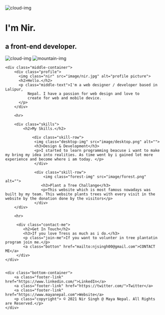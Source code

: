 <!DOCTYPE html>
<html lang="en">
<head>
    <meta charset="UTF-8">
    <meta http-equiv="X-UA-Compatible" content="IE=edge">
    <meta name="viewport" content="width=device-width, initial-scale=1.0">
    <title>Nir Flower</title>
    <link rel="stylesheet" href="css/style.css">
    <link rel="icon" href="image/favicon (1).ico">
    <link rel="preconnect" href="https://fonts.gstatic.com">
    <link href="https://fonts.googleapis.com/css2?family=Merriweather:wght@300&family=Montserrat:ital,wght@0,100;0,300;1,900&family=Sacramento&display=swap" rel="stylesheet">
</head>
<body>
    <div class="top-container">
        <img class="top-cloud" src="image/cloud.png" alt="cloud-img">
        <h1>I'm Nir.</h1> 
        <h2><span class="front-end">a front-end developer.</span></h2>
        <img class="bottom-cloud" src="image/cloud.png" alt="cloud-img">
        <img src="image/mountain.png" alt="mountain-img">  
    </div>
    
    <div class="middle-container">
        <div class="profile">
          <img class="nir" src="image/nir.jpg" alt="profile picture">
          <h2>Hello.</h2>
          <p class="middle-text">I'm a web designer / developer based in Lalipur,
              Nepal. I have a passion for web design and love to
              create for web and mobile device.
          </p> 
        </div>

        <hr>

        <div class="skills">
            <h2>My Skills.</h2>

                <div class="skill-row">
                 <img class="desktop-img" src="image/desktop.png" alt="">
                 <h3>Design & Development</h3>
                 <p>I started to learn programming beacuse i want to make my bring my idea into realities. As time went by i gained lot more experience and become where i am today. </p>
                 </div>

                 <div class="skill-row">
                     <img class="forest-img" src="image/forest.png" alt="">
                    <h3>Plant a Tree Challange</h3>
                    <p>This website which is most famous nowadays was built by my team. This website plants trees with every visit in the website by the donation done by the visitors</p>
                 </div>
        </div>

        <hr>

         <div class="contact-me">
            <h2>Get In Touch</h2>
            <h3>If you love Tress as much as i do.</h3>
            <p class="join-me">If you want to volunter in tree plantatin program join me.</p>
            <a class="botton" href="mailto:njsingh00@gmail.com">CONTACT ME</a>
         </div>
    </div>
    
    
    <div class="bottom-container">
        <a class="footer-link" href="https://www.linkedin.com/">LinkedIn</a>
        <a class="footer-link" href="https://twitter.com/">Twitter</a>
        <a class="footer-link" href="https://www.mayanepal.com">Website</a>
        <p class="copyright"> © 2021 Nir Singh @ Maya Nepal. All Rights are Reserved.</p>
    </div>
       
</body>
</html>
